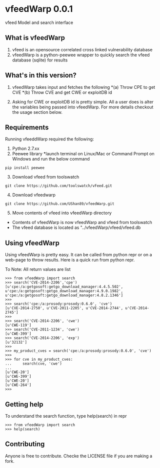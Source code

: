 # vfeedWarp 0.0.1
vfeed Model and search interface

## What is vfeedWarp
1. vfeed is an opensource correlated cross linked vulnerability database
2. vfeedWarp is a python-peewee wrapper to quickly search the vfeed database (sqlite) for results

## What's in this version?
1. vfeedWarp takes input and fetches the following
    *(a) Throw CPE to get CVE
    *(b) Throw CVE and get CWE or exploitDB id

2. Asking for CWE or exploitDB id is pretty simple. All a user does is alter 
the variables being passed into vfeedWarp. For more details checkout the usage section below.

## Requirements
Running vfeeddWarp required the following:

1. Python 2.7.xx
2. Peewee library
*launch terminal on Linux/Mac or Command Prompt on Windows and run the below command
```
pip install peewee
```
3. Download vfeed from toolswatch

```
git clone https://github.com/toolswatch/vFeed.git
```

4. Download vfeedwarp
```
git clone https://github.com/UShan89/vfeedWarp.git
```

5. Move contents of vfeed into vfeedWarp directory
* Contents of vfeedWarp is now vfeedWarp and vfeed from toolswatch
* The vfeed database is located as "../vfeedWarp/vfeed/vfeed.db

## Using vfeedWarp

Using vfeedWarp is pretty easy. It can be called from python repr 
or on a web-page to throw results. Here is a quick run from python repr.

To Note: 
All return values are list

```
>>> from vfeedWarp import search
>>> search('CVE-2014-2206','cpe')
[u'cpe:/a:getgosoft:getgo_download_manager:4.4.5.502', u'cpe:/a:getgosoft:getgo_download_manager:4.9.0.1982', u'cpe:/a:getgosoft:getgo_download_manager:4.8.2.1346']
>>>
>>> search('cpe:/a:prosody:prosody:0.6.0', 'cve')
[u'CVE-2014-2750', u'CVE-2011-2205', u'CVE-2014-2744', u'CVE-2014-2745']
>>> 
>>> search('CVE-2014-2206', 'cwe')
[u'CWE-119']
>>> search('CVE-2011-1234', 'cwe')
[u'CWE-399']
>>> search('CVE-2014-2206', 'exp')
[u'32132']
>>>
>>> my_product_cves = search('cpe:/a:prosody:prosody:0.6.0', 'cve')
>>> 
>>> for cve in my_product_cves:
...     search(cve, 'cwe')
...
[u'CWE-20']
[u'CWE-399']
[u'CWE-20']
[u'CWE-264']        
>>>
```


## Getting help
To understand the search function, type help(search) in repr
```
>>> from vfeedWarp import search
>>> help(search)
```

## Contributing
Anyone is free to contribute. Checke the LICENSE file if you are making a fork.



